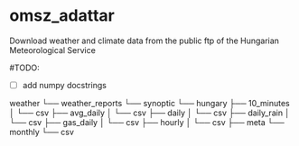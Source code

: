 # omsz_adattar
Download weather and climate data from the public ftp of the Hungarian Meteorological Service

#TODO:
- [ ] add numpy docstrings

weather
    └── weather_reports
        └── synoptic
            └── hungary
                ├── 10_minutes
                │   └── csv
                ├── avg_daily
                │   └── csv
                ├── daily
                │   └── csv
                ├── daily_rain
                │   └── csv
                ├── gas_daily
                │   └── csv
                ├── hourly
                │   └── csv
                ├── meta
                └── monthly
                    └── csv

